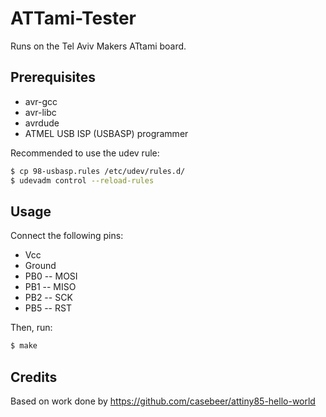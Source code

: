 # ATTami-Tester

Runs on the Tel Aviv Makers ATtami board.

## Prerequisites

 - avr-gcc
 - avr-libc
 - avrdude
 - ATMEL USB ISP (USBASP) programmer

Recommended to use the udev rule:

```bash
$ cp 98-usbasp.rules /etc/udev/rules.d/
$ udevadm control --reload-rules
```

## Usage

Connect the following pins:

 - Vcc
 - Ground
 - PB0 -- MOSI
 - PB1 -- MISO
 - PB2 -- SCK
 - PB5 -- RST

Then, run: 

```bash
$ make
``` 
## Credits

Based on work done by https://github.com/casebeer/attiny85-hello-world

